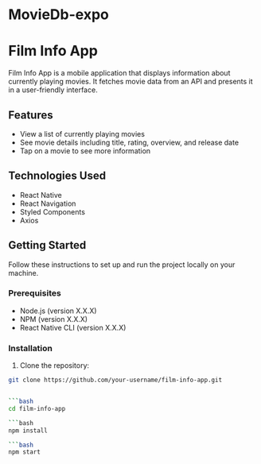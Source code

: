 # MovieDb-expo

# Film Info App

Film Info App is a mobile application that displays information about currently playing movies. It fetches movie data from an API and presents it in a user-friendly interface.

## Features

- View a list of currently playing movies
- See movie details including title, rating, overview, and release date
- Tap on a movie to see more information

## Technologies Used

- React Native
- React Navigation
- Styled Components
- Axios

## Getting Started

Follow these instructions to set up and run the project locally on your machine.

### Prerequisites

- Node.js (version X.X.X)
- NPM (version X.X.X)
- React Native CLI (version X.X.X)

### Installation

1. Clone the repository:

````bash
git clone https://github.com/your-username/film-info-app.git


```bash
cd film-info-app

```bash
npm install

```bash
npm start


````
